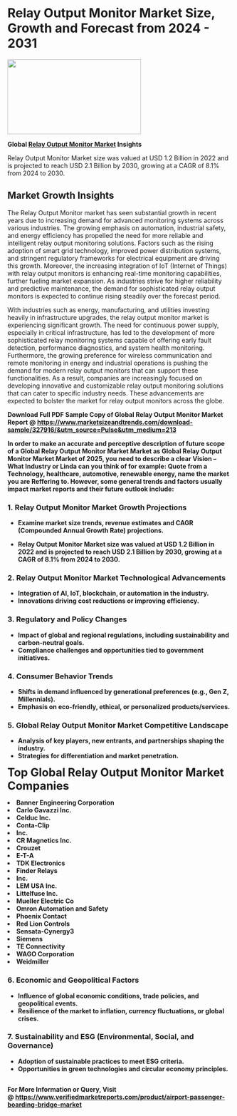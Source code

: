 <H1>Relay Output Monitor Market Size, Growth and Forecast from 2024 - 2031</H1><img class="aligncenter size-medium wp-image-584254" src="https://thirdeyenews.in/wp-content/uploads/2024/09/Global-Market-Research-300x168.jpeg" alt="" width="300" height="168" /><p><strong>Global&nbsp;<a href="https://www.marketsizeandtrends.com/download-sample/327916/&amp;utm_source=Pulse&amp;utm_medium=213">Relay Output Monitor Market</a> Insights</strong></p><p>Relay Output Monitor Market size was valued at USD 1.2 Billion in 2022 and is projected to reach USD 2.1 Billion by 2030, growing at a CAGR of 8.1% from 2024 to 2030.</p><p><h2>Market Growth Insights</h2> <p>The Relay Output Monitor market has seen substantial growth in recent years due to increasing demand for advanced monitoring systems across various industries. The growing emphasis on automation, industrial safety, and energy efficiency has propelled the need for more reliable and intelligent relay output monitoring solutions. Factors such as the rising adoption of smart grid technology, improved power distribution systems, and stringent regulatory frameworks for electrical equipment are driving this growth. Moreover, the increasing integration of IoT (Internet of Things) with relay output monitors is enhancing real-time monitoring capabilities, further fueling market expansion. As industries strive for higher reliability and predictive maintenance, the demand for sophisticated relay output monitors is expected to continue rising steadily over the forecast period.</p> <p><strong></strong></p> <p>With industries such as energy, manufacturing, and utilities investing heavily in infrastructure upgrades, the relay output monitor market is experiencing significant growth. The need for continuous power supply, especially in critical infrastructure, has led to the development of more sophisticated relay monitoring systems capable of offering early fault detection, performance diagnostics, and system health monitoring. Furthermore, the growing preference for wireless communication and remote monitoring in energy and industrial operations is pushing the demand for modern relay output monitors that can support these functionalities. As a result, companies are increasingly focused on developing innovative and customizable relay output monitoring solutions that can cater to specific industry needs. These advancements are expected to bolster the market for relay output monitors across the globe. <p><strong></p><p><span class=""><strong>Download Full PDF Sample Copy of Global Relay Output Monitor Market Report</strong> @ <a href="https://www.marketsizeandtrends.com/download-sample/327916/&amp;utm_source=Pulse&amp;utm_medium=213" target="_blank">https://www.marketsizeandtrends.com/download-sample/327916/&amp;utm_source=Pulse&amp;utm_medium=213</a></span></p><p>In order to make an accurate and perceptive description of future scope of a Global&nbsp;Relay Output Monitor Market Market as Global&nbsp;Relay Output Monitor Market Market of 2025, you need to describe a clear Vision &ndash; What Industry or Linda can you think of for example: Quote from a Technology, healthcare, automotive, renewable energy, name the market you are Reffering to. However, some general trends and factors usually impact market reports and their future outlook include:</p><h3>1.&nbsp;<strong>Relay Output Monitor Market Growth Projections</strong></h3><ul><li>Examine market size trends, revenue estimates and CAGR (Compounded Annual Growth Rate) projections.</li><li><p>Relay Output Monitor Market size was valued at USD 1.2 Billion in 2022 and is projected to reach USD 2.1 Billion by 2030, growing at a CAGR of 8.1% from 2024 to 2030.</p></li></ul><h3>2.&nbsp;<strong>Relay Output Monitor Market Technological Advancements</strong></h3><ul><li>Integration of AI, IoT, blockchain, or automation in the industry.</li><li>Innovations driving cost reductions or improving efficiency.</li></ul><h3>3.&nbsp;<strong>Regulatory and Policy Changes</strong></h3><ul><li>Impact of global and regional regulations, including sustainability and carbon-neutral goals.</li><li>Compliance challenges and opportunities tied to government initiatives.</li></ul><h3>4.&nbsp;<strong>Consumer Behavior Trends</strong></h3><ul><li>Shifts in demand influenced by generational preferences (e.g., Gen Z, Millennials).</li><li>Emphasis on eco-friendly, ethical, or personalized products/services.</li></ul><h3>5.&nbsp;<strong>Global Relay Output Monitor Market Competitive Landscape</strong></h3><ul><li>Analysis of key players, new entrants, and partnerships shaping the industry.</li><li>Strategies for differentiation and market penetration.</li></ul><p data-pm-slice="1 1 []"><span style="color: inherit; font-family: inherit; font-size: 25px;">Top Global Relay Output Monitor Market Companies</span></p><div class="" data-test-id=""><p><li>Banner Engineering Corporation</li><li> Carlo Gavazzi Inc.</li><li> Celduc Inc.</li><li> Conta-Clip</li><li> Inc.</li><li> CR Magnetics Inc.</li><li> Crouzet</li><li> E-T-A</li><li> TDK Electronics</li><li> Finder Relays</li><li> Inc.</li><li> LEM USA Inc.</li><li> Littelfuse Inc.</li><li> Mueller Electric Co</li><li> Omron Automation and Safety</li><li> Phoenix Contact</li><li> Red Lion Controls</li><li> Sensata-Cynergy3</li><li> Siemens</li><li> TE Connectivity</li><li> WAGO Corporation</li><li> Weidmiller</li></p></div><h3>6.&nbsp;<strong>Economic and Geopolitical Factors</strong></h3><ul><li>Influence of global economic conditions, trade policies, and geopolitical events.</li><li>Resilience of the market to inflation, currency fluctuations, or global crises.</li></ul><h3>7.&nbsp;<strong>Sustainability and ESG (Environmental, Social, and Governance)</strong></h3><ul><li>Adoption of sustainable practices to meet ESG criteria.</li><li>Opportunities in green technologies and circular economy principles.</li></ul><h2><strong style="font-size: 14px;">For More Information or Query, Visit @&nbsp;</strong><a style="background-color: #ffffff; font-size: 14px;" href="https://www.marketsizeandtrends.com/report/relay-output-monitor-market/" target="_blank">https://www.verifiedmarketreports.com/product/airport-passenger-boarding-bridge-market</a></h2>
